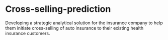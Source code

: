 # Cross-selling-prediction
Developing a strategic analytical solution for the insurance company to help them initiate cross-selling of auto insurance to their existing health insurance customers. 
